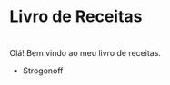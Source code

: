 <H1> Livro de Receitas <H1>
    
</h1>
</h1>

Olá! Bem vindo ao meu livro de receitas.

- Strogonoff

